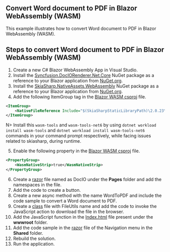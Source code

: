 Convert Word document to PDF in Blazor WebAssembly (WASM)
---------------------------------------------------------

This example illustrates how to convert Word document to PDF in Blazor WebAssembly (WASM).

Steps to convert Word document to PDF in Blazor WebAssembly (WASM)
------------------------------------------------------------------

1. Create a new C# Blazor WebAssembly App in Visual Studio.  
2. Install the [Syncfusion.DocIORenderer.Net.Core](https://www.nuget.org/packages/Syncfusion.DocIORenderer.Net.Core) NuGet package as a reference to your Blazor application from [NuGet.org](https://www.nuget.org/).  
3. Install the [SkiaSharp.NativeAssets.WebAssembly](https://www.nuget.org/packages/SkiaSharp.NativeAssets.WebAssembly) NuGet package as a reference to your Blazor application from [NuGet.org](https://www.nuget.org/).  
4. Add the following ItemGroup tag in the [Blazor WASM csproj](https://github.com/SyncfusionExamples/DocIO-Examples/blob/main/Word-to-PDF-Conversion/Convert-Word-document-to-PDF/Blazor/Client-side-application/Convert-Word-to-PDF/Convert-Word-to-PDF.csproj) file.

```xml
<ItemGroup>
    <NativeFileReference Include="$(SkiaSharpStaticLibraryPath)\2.0.23\*.a" />
</ItemGroup>
```

N> Install this `wasm-tools` and `wasm-tools-net6` by using `dotnet workload install wasm-tools` and `dotnet workload install wasm-tools-net6` commands in your command prompt respectively, while facing issues related to skiasharp, during runtime.

5. Enable the following property in the [Blazor WASM csproj](https://github.com/SyncfusionExamples/DocIO-Examples/blob/main/Word-to-PDF-Conversion/Convert-Word-document-to-PDF/Blazor/Client-side-application/Convert-Word-to-PDF/Convert-Word-to-PDF.csproj) file.

```xml
<PropertyGroup>
    <WasmNativeStrip>true</WasmNativeStrip>
</PropertyGroup>
```

6. Create a [razor](https://github.com/SyncfusionExamples/DocIO-Examples/blob/main/Word-to-PDF-Conversion/Convert-Word-document-to-PDF/Blazor/Client-side-application/Convert-Word-to-PDF/Pages/DocIO.razor) file named as DocIO under the **Pages** folder and add the namespaces in the file.
7. Add the code to create a button.
8. Create a new async method with the name WordToPDF and include the code sample to convert a Word document to PDF.
9. Create a [class](https://github.com/SyncfusionExamples/DocIO-Examples/blob/main/Word-to-PDF-Conversion/Convert-Word-document-to-PDF/Blazor/Client-side-application/Convert-Word-to-PDF/FileUtils.cs) file with FileUtils name and add the code to invoke the JavaScript action to download the file in the browser.
10. Add the JavaScript function in the [Index.html](https://github.com/SyncfusionExamples/DocIO-Examples/blob/main/Word-to-PDF-Conversion/Convert-Word-document-to-PDF/Blazor/Client-side-application/Convert-Word-to-PDF/wwwroot/index.html) file present under the **wwwroot** folder.
11. Add the code sample in the [razor](https://github.com/SyncfusionExamples/DocIO-Examples/blob/main/Word-to-PDF-Conversion/Convert-Word-document-to-PDF/Blazor/Client-side-application/Convert-Word-to-PDF/Shared/NavMenu.razor) file of the Navigation menu in the **Shared** folder.
12. Rebuild the solution.
13. Run the application.
